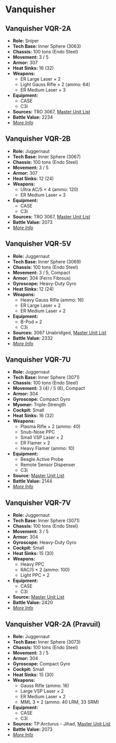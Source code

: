 # Vanquisher
## Vanquisher VQR-2A
- **Role:** Sniper
- **Tech Base:** Inner Sphere (3063)
- **Chassis:** 100 tons (Endo Steel)
- **Movement:** 3 / 5
- **Armor:** 307
- **Heat Sinks:** 16 (32)
- **Weapons:**
  - ER Large Laser × 2
  - Light Gauss Rifle × 2 (ammo: 64)
  - ER Medium Laser × 3
- **Equipment:**
  - CASE
  - C3i
- **Sources:** TRO 3067, [Master Unit List](http://masterunitlist.info/Unit/Details/5338/vanquisher-vqr-2a)
- **Battle Value:** 2234
- [*More Info*](vanquisher/vanquisher_vqr-2a.md)

## Vanquisher VQR-2B
- **Role:** Juggernaut
- **Tech Base:** Inner Sphere (3067)
- **Chassis:** 100 tons (Endo Steel)
- **Movement:** 3 / 5
- **Armor:** 307
- **Heat Sinks:** 12 (24)
- **Weapons:**
  - Ultra AC/5 × 4 (ammo: 120)
  - ER Medium Laser × 3
- **Equipment:**
  - CASE
  - C3i
- **Sources:** TRO 3067, [Master Unit List](http://masterunitlist.info/Unit/Details/5339/vanquisher-vqr-2b)
- **Battle Value:** 2073
- [*More Info*](vanquisher/vanquisher_vqr-2b.md)

## Vanquisher VQR-5V
- **Role:** Juggernaut
- **Tech Base:** Inner Sphere (3069)
- **Chassis:** 100 tons (Endo Steel)
- **Movement:** 3 / 5, Compact
- **Armor:** 304 (Ferro Fibrous)
- **Gyroscope:** Heavy-Duty Gyro
- **Heat Sinks:** 12 (24)
- **Weapons:**
  - Heavy Gauss Rifle (ammo: 16)
  - ER Large Laser × 2
  - ER Medium Laser × 2
- **Equipment:**
  - B-Pod × 2
  - C3i
- **Sources:** 3067 Unabridged, [Master Unit List](http://masterunitlist.info/Unit/Details/5340/vanquisher-vqr-5v)
- **Battle Value:** 2332
- [*More Info*](vanquisher/vanquisher_vqr-5v.md)

## Vanquisher VQR-7U
- **Role:** Juggernaut
- **Tech Base:** Inner Sphere (3071)
- **Chassis:** 100 tons (Endo Steel)
- **Movement:** 3 (4) / 5 (6), Compact
- **Armor:** 304
- **Gyroscope:** Compact Gyro
- **Myomer:** Triple-Strength
- **Cockpit:** Small
- **Heat Sinks:** 16 (32)
- **Weapons:**
  - Plasma Rifle × 2 (ammo: 40)
  - Snub-Nose PPC
  - Small VSP Laser × 2
  - ER Flamer × 2
  - Heavy Flamer (ammo: 10)
- **Equipment:**
  - Beagle Active Probe
  - Remote Sensor Dispenser
  - C3i
- **Source:** [Master Unit List](http://masterunitlist.info/Unit/Details/5721/vanquisher-vqr-7u)
- **Battle Value:** 2144
- [*More Info*](vanquisher/vanquisher_vqr-7u.md)

## Vanquisher VQR-7V
- **Role:** Juggernaut
- **Tech Base:** Inner Sphere (3071)
- **Chassis:** 100 tons (Endo Steel)
- **Movement:** 3 / 5
- **Armor:** 304
- **Gyroscope:** Heavy-Duty Gyro
- **Cockpit:** Small
- **Heat Sinks:** 15 (30)
- **Weapons:**
  - Heavy PPC
  - RAC/5 × 2 (ammo: 100)
  - Light PPC × 2
- **Equipment:**
  - CASE
  - C3i
- **Source:** [Master Unit List](http://masterunitlist.info/Unit/Details/5722/vanquisher-vqr-7v)
- **Battle Value:** 2420
- [*More Info*](vanquisher/vanquisher_vqr-7v.md)

## Vanquisher VQR-2A (Pravuil)
- **Role:** Juggernaut
- **Tech Base:** Inner Sphere (3073)
- **Chassis:** 100 tons (Endo Steel)
- **Movement:** 3 / 5
- **Armor:** 304
- **Gyroscope:** Compact Gyro
- **Cockpit:** Small
- **Heat Sinks:** 15 (30)
- **Weapons:**
  - Gauss Rifle (ammo: 16)
  - Large VSP Laser × 2
  - ER Medium Laser × 2
  - MML 3 × 2 (ammo: 40 LRM, 33 SRM)
- **Equipment:**
  - CASE
  - C3i
- **Sources:** TP:Arcturus - Jihad, [Master Unit List](http://masterunitlist.info/Unit/Details/7342/vanquisher-vqr-7v-pravuil)
- **Battle Value:** 2073
- [*More Info*](vanquisher/vanquisher_vqr-2a_pravuil.md)

